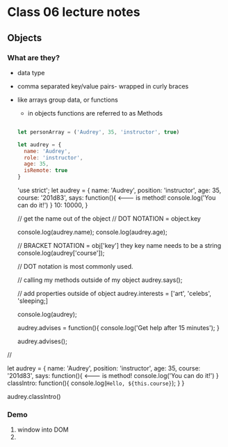 # Class 06 lecture notes

## Objects

### What are they?

- data type
- comma separated key/value pairs- wrapped in curly braces
- like arrays group data, or functions
  - in objects functions are referred to as Methods

  ```javascript

  let personArray = ('Audrey', 35, 'instructor', true)

  let audrey = {
    name: 'Audrey',
    role: 'instructor',
    age: 35,
    isRemote: true
  }
  ```

  'use strict';
  let audrey = {
    name: 'Audrey',
    position: 'instructor',
    age: 35,
    course: '201d83',
    says: function(){ <--- is method!
      console.log('You can do it!')
    }
    10: 10000,
  }

  // get the name out of the object
  // DOT NOTATION = object.key

  console.log(audrey.name);
  console.log(audrey.age);

  // BRACKET NOTATION = obj['key'] they key name needs to be a string
  console.log(audrey['course']);

  // DOT notation is most commonly used.

  // calling my methods outside of my object
  audrey.says();
 
  // add properties outside of object
  audrey.interests = ['art', 'celebs', 'sleeping;]

  console.log(audrey);
  
  audrey.advises = function(){
    console.log('Get help after 15 minutes');
  }

  audrey.advises();

//

  let audrey = {
    name: 'Audrey',
    position: 'instructor',
    age: 35,
    course: '201d83',
    says: function(){ <--- is method!
      console.log('You can do it!')
    }
    classIntro: function(){
      console.log(`Hello, ${this.course}`);
      <!-- console.log(`Hello, ${audrey.course}`); -->
      <!-- "this" refers to where it's located so it will have different meanings. refers to the object you are in. -->
    }
  }

  audrey.classIntro()

### Demo

1. window into DOM
2. 
